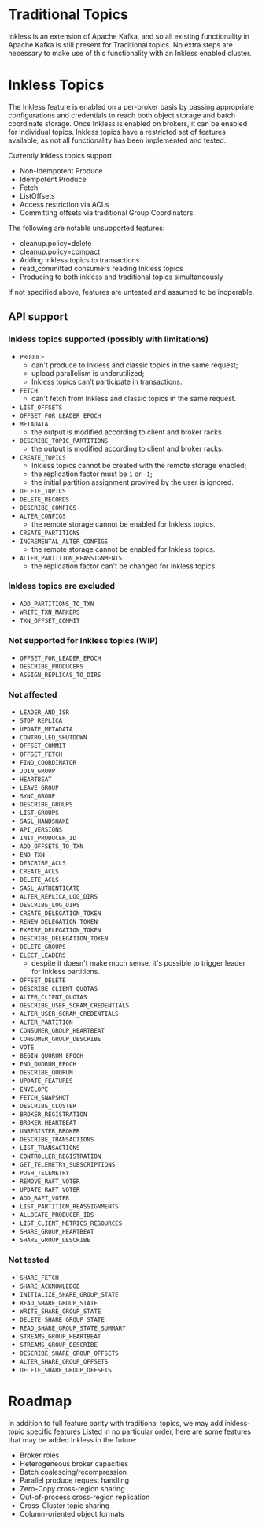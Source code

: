 # Traditional Topics

Inkless is an extension of Apache Kafka, and so all existing functionality in Apache Kafka is still present for Traditional topics.
No extra steps are necessary to make use of this functionality with an Inkless enabled cluster.

# Inkless Topics

The Inkless feature is enabled on a per-broker basis by passing appropriate configurations and credentials to reach both object storage and batch coordinate storage.
Once Inkless is enabled on brokers, it can be enabled for individual topics.
Inkless topics have a restricted set of features available, as not all functionality has been implemented and tested.

Currently Inkless topics support:
* Non-Idempotent Produce
* Idempotent Produce
* Fetch
* ListOffsets
* Access restriction via ACLs
* Committing offsets via traditional Group Coordinators

The following are notable unsupported features:
* cleanup.policy=delete
* cleanup.policy=compact
* Adding Inkless topics to transactions
* read_committed consumers reading Inkless topics
* Producing to both inkless and traditional topics simultaneously

If not specified above, features are untested and assumed to be inoperable.

## API support

### Inkless topics supported (possibly with limitations)
- `PRODUCE`
    - can't produce to Inkless and classic topics in the same request;
    - upload parallelism is underutilized;
    - Inkless topics can’t participate in transactions.
- `FETCH`
    - can't fetch from Inkless and classic topics in the same request.
- `LIST_OFFSETS`
- `OFFSET_FOR_LEADER_EPOCH`
- `METADATA`
    - the output is modified according to client and broker racks.
- `DESCRIBE_TOPIC_PARTITIONS`
    - the output is modified according to client and broker racks.
- `CREATE_TOPICS`
    - Inkless topics cannot be created with the remote storage enabled;
    - the replication factor must be `1` or `-1`;
    - the initial partition assignment provived by the user is ignored.
- `DELETE_TOPICS`
- `DELETE_RECORDS`
- `DESCRIBE_CONFIGS`
- `ALTER_CONFIGS`
    - the remote storage cannot be enabled for Inkless topics.
- `CREATE_PARTITIONS`
- `INCREMENTAL_ALTER_CONFIGS`
    - the remote storage cannot be enabled for Inkless topics.
- `ALTER_PARTITION_REASSIGNMENTS`
    - the replication factor can't be changed for Inkless topics.

### Inkless topics are excluded
- `ADD_PARTITIONS_TO_TXN`
- `WRITE_TXN_MARKERS`
- `TXN_OFFSET_COMMIT`

### Not supported for Inkless topics (WIP)
- `OFFSET_FOR_LEADER_EPOCH`
- `DESCRIBE_PRODUCERS`
- `ASSIGN_REPLICAS_TO_DIRS`

### Not affected
- `LEADER_AND_ISR`
- `STOP_REPLICA`
- `UPDATE_METADATA`
- `CONTROLLED_SHUTDOWN`
- `OFFSET_COMMIT`
- `OFFSET_FETCH`
- `FIND_COORDINATOR`
- `JOIN_GROUP`
- `HEARTBEAT`
- `LEAVE_GROUP`
- `SYNC_GROUP`
- `DESCRIBE_GROUPS`
- `LIST_GROUPS`
- `SASL_HANDSHAKE`
- `API_VERSIONS`
- `INIT_PRODUCER_ID`
- `ADD_OFFSETS_TO_TXN`
- `END_TXN`
- `DESCRIBE_ACLS`
- `CREATE_ACLS`
- `DELETE_ACLS`
- `SASL_AUTHENTICATE`
- `ALTER_REPLICA_LOG_DIRS`
- `DESCRIBE_LOG_DIRS`
- `CREATE_DELEGATION_TOKEN`
- `RENEW_DELEGATION_TOKEN`
- `EXPIRE_DELEGATION_TOKEN`
- `DESCRIBE_DELEGATION_TOKEN`
- `DELETE_GROUPS`
- `ELECT_LEADERS`
    - despite it doesn't make much sense, it's possible to trigger leader for Inkless partitions.
- `OFFSET_DELETE`
- `DESCRIBE_CLIENT_QUOTAS`
- `ALTER_CLIENT_QUOTAS`
- `DESCRIBE_USER_SCRAM_CREDENTIALS`
- `ALTER_USER_SCRAM_CREDENTIALS`
- `ALTER_PARTITION`
- `CONSUMER_GROUP_HEARTBEAT`
- `CONSUMER_GROUP_DESCRIBE`
- `VOTE`
- `BEGIN_QUORUM_EPOCH`
- `END_QUORUM_EPOCH`
- `DESCRIBE_QUORUM`
- `UPDATE_FEATURES`
- `ENVELOPE`
- `FETCH_SNAPSHOT`
- `DESCRIBE_CLUSTER`
- `BROKER_REGISTRATION`
- `BROKER_HEARTBEAT`
- `UNREGISTER_BROKER`
- `DESCRIBE_TRANSACTIONS`
- `LIST_TRANSACTIONS`
- `CONTROLLER_REGISTRATION`
- `GET_TELEMETRY_SUBSCRIPTIONS`
- `PUSH_TELEMETRY`
- `REMOVE_RAFT_VOTER`
- `UPDATE_RAFT_VOTER`
- `ADD_RAFT_VOTER`
- `LIST_PARTITION_REASSIGNMENTS`
- `ALLOCATE_PRODUCER_IDS`
- `LIST_CLIENT_METRICS_RESOURCES`
- `SHARE_GROUP_HEARTBEAT`
- `SHARE_GROUP_DESCRIBE`

### Not tested
- `SHARE_FETCH`
- `SHARE_ACKNOWLEDGE`
- `INITIALIZE_SHARE_GROUP_STATE`
- `READ_SHARE_GROUP_STATE`
- `WRITE_SHARE_GROUP_STATE`
- `DELETE_SHARE_GROUP_STATE`
- `READ_SHARE_GROUP_STATE_SUMMARY`
- `STREAMS_GROUP_HEARTBEAT`
- `STREAMS_GROUP_DESCRIBE`
- `DESCRIBE_SHARE_GROUP_OFFSETS`
- `ALTER_SHARE_GROUP_OFFSETS`
- `DELETE_SHARE_GROUP_OFFSETS`

# Roadmap

In addition to full feature parity with traditional topics, we may add inkless-topic specific features
Listed in no particular order, here are some features that may be added Inkless in the future:
* Broker roles
* Heterogeneous broker capacities
* Batch coalescing/recompression
* Parallel produce request handling
* Zero-Copy cross-region sharing
* Out-of-process cross-region replication
* Cross-Cluster topic sharing
* Column-oriented object formats